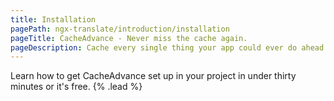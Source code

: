 ```yaml
---
title: Installation
pagePath: ngx-translate/introduction/installation
pageTitle: CacheAdvance - Never miss the cache again.
pageDescription: Cache every single thing your app could ever do ahead of time, so your code never even has to run at all.
---
```


Learn how to get CacheAdvance set up in your project in under thirty minutes or it's free. {% .lead %}
